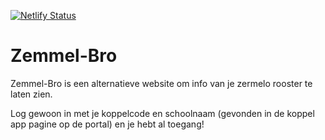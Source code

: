 [![Netlify Status](https://api.netlify.com/api/v1/badges/96d6d5a5-2f52-4ed1-ae94-0f42d35e48ec/deploy-status)](https://app.netlify.com/sites/starlit-buttercream-b15770/deploys)
# Zemmel-Bro
Zemmel-Bro is een alternatieve website om info van je zermelo rooster te laten zien.

Log gewoon in met je koppelcode en schoolnaam (gevonden in de koppel app pagine op de portal) en je hebt al toegang!
